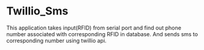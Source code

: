 # Twillio_Sms
This application takes input(RFID) from serial port and find out phone number associated with corresponding RFID in database. And sends sms to corresponding number using twillio api.

